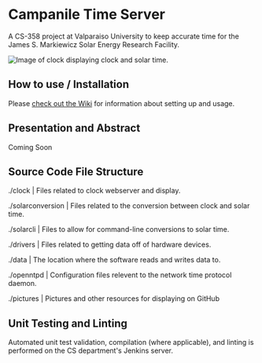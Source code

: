 # Campanile Time Server

A CS-358 project at Valparaiso University to keep accurate time for the James S. Markiewicz Solar Energy Research Facility.

![Image of clock displaying clock and solar time.](pictures/clock_preview.png)

## How to use / Installation

Please [check out the Wiki](https://github.com/nathanharmon1/time-server/wiki) for information about setting up and usage.

## Presentation and Abstract

Coming Soon

## Source Code File Structure

./clock | Files related to clock webserver and display.

./solarconversion | Files related to the conversion between clock and solar time.

./solarcli | Files to allow for command-line conversions to solar time.

./drivers | Files related to getting data off of hardware devices.

./data | The location where the software reads and writes data to.

./openntpd | Configuration files relevent to the network time protocol daemon.

./pictures | Pictures and other resources for displaying on GitHub

## Unit Testing and Linting

Automated unit test validation, compilation (where applicable), and linting is performed on the CS department's Jenkins server.
